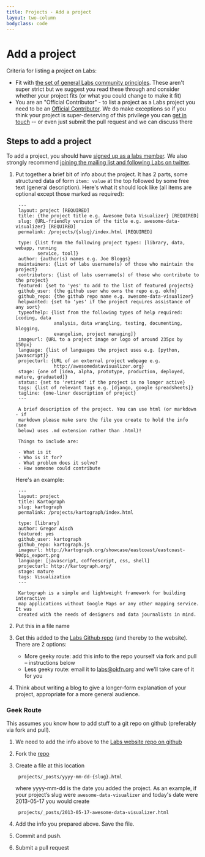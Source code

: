 ```yaml
---
title: Projects - Add a project
layout: two-column
bodyclass: code
---
```


# Add a project

Criteria for listing a project on Labs:

* Fit with [the set of general Labs community principles](/about/#principles).
  These aren't super strict but we suggest you read these through and consider
  whether your project fits (or what you could change to make it fit)
* You are an "Official Contributor" - to list a project as a Labs project you
  need to be an [Official Contributor][contributor]. We do make exceptions so
  if you think your project is super-deserving of this privilege you can [get
  in touch][contact] -- or even just submit the pull request and we can
  discuss there

[contact]: /contact/
[contributor]: /about/#contributors

## Steps to add a project

To add a project, you should have [signed up as a labs
member](/members/signup/).  We also strongly recommend [joining the mailing
list and following Labs on twitter](/contact/).

1. Put together a brief bit of info about the project. It has 2 parts, some
   structured data of form `item: value` at the top followed by some free text
   (general description). Here's what it should look like (all items are
   optional except those marked as required):

        ---
        layout: project [REQUIRED]
        title: {the project title e.g. Awesome Data Visualizer} [REQUIRED]
        slug: {URL-friendly version of the title e.g. awesome-data-visualizer} [REQUIRED]
        permalink: /projects/{slug}/index.html [REQUIRED]

        type: {list from the following project types: [library, data, webapp, running
               service, tool]}
        author: {author(s) names e.g. Joe Bloggs}
        maintainers: {list of labs username(s) of those who maintain the project}
        contributors: {list of labs username(s) of those who contribute to the project}
        featured: {set to 'yes' to add to the list of featured projects}
        github_user: {the github user who owns the repo e.g. okfn}
        github_repo: {the github repo name e.g. awesome-data-visualizer}
        helpwanted: {set to 'yes' if the project requires assistance of any sort}
        typeofhelp: {list from the following types of help required: [coding, data
                     analysis, data wrangling, testing, documenting, blogging,
                     evangelism, project managing]}
        imageurl: {URL to a project image or logo of around 235px by 150px}
        language: {list of languages the project uses e.g. [python, javascript]}
        projecturl: {URL of an external project webpage e.g.
                     http://awesomedatavisualizer.org}
        stage: {one of [idea, alpha, prototype, production, deployed, mature, graduated]}
        status: {set to 'retired' if the project is no longer active}
        tags: {list of relevant tags e.g. [django, google spreadsheets]}
        tagline: {one-liner description of project}
        ---

        A brief description of the project. You can use html (or markdown - if
        markdown please make sure the file you create to hold the info (see
        below) uses .md extension rather than .html)!

        Things to include are:

        - What is it
        - Who is it for?
        - What problem does it solve?
        - How someone could contribute


   Here's an example:

        ---
        layout: project
        title: Kartograph
        slug: kartograph
        permalink: /projects/kartograph/index.html

        type: [library]
        author: Gregor Aisch
        featured: yes
        github_user: kartograph
        github_repo: kartograph.js
        imageurl: http://kartograph.org/showcase/eastcoast/eastcoast-90dpi_export.png
        language: [javascript, coffeescript, css, shell]
        projecturl: http://kartograph.org/
        stage: mature
        tags: Visualization
        ---

        Kartograph is a simple and lightweight framework for building interactive
        map applications without Google Maps or any other mapping service. It was
        created with the needs of designers and data journalists in mind.

2. Put this in a file name

2. Get this added to the [Labs Github repo][repo] (and thereby to the website).
   There are 2 options:

    * More geeky route: add this info to the repo yourself via fork and pull
      &ndash; instructions below
    * Less geeky route: email it to labs@okfn.org and we'll take care of it for
      you

3. Think about writing a blog to give a longer-form explanation of your project,
   appropriate for a more general audience.

### Geek Route

This assumes you know how to add stuff to a git repo on github (preferably via fork and pull).

1. We need to add the info above to the [Labs website repo on github][repo]

2. Fork the [repo][]

3. Create a file at this location

        projects/_posts/yyyy-mm-dd-{slug}.html

   where yyyy-mm-dd is the date you added the project. As an example, if
   your project’s slug were `awesome-data-visualizer` and today's date were
   2013-05-17 you would create

        projects/_posts/2013-05-17-awesome-data-visualizer.html

4. Add the info you prepared above. Save the file.

5. Commit and push.

6. Submit a pull request

[repo]: https://github.com/okfn/okfn.github.com/

